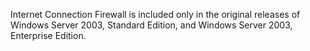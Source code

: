 <Token xmlns:xlink="http://www.w3.org/1999/xlink">Internet Connection Firewall is included only in the original releases of Windows Server 2003, Standard Edition, and Windows Server 2003, Enterprise Edition.</Token>